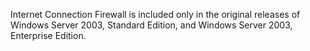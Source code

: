 <Token xmlns:xlink="http://www.w3.org/1999/xlink">Internet Connection Firewall is included only in the original releases of Windows Server 2003, Standard Edition, and Windows Server 2003, Enterprise Edition.</Token>